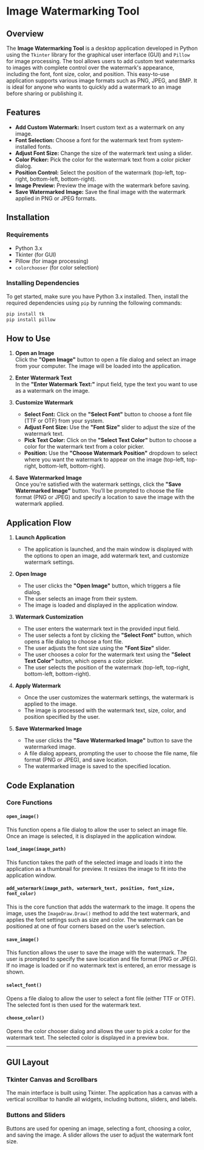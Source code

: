 # Image Watermarking Tool

## Overview
The **Image Watermarking Tool** is a desktop application developed in Python using the `Tkinter` library for the graphical user interface (GUI) and `Pillow` for image processing. The tool allows users to add custom text watermarks to images with complete control over the watermark's appearance, including the font, font size, color, and position. This easy-to-use application supports various image formats such as PNG, JPEG, and BMP. It is ideal for anyone who wants to quickly add a watermark to an image before sharing or publishing it.

## Features
- **Add Custom Watermark:** Insert custom text as a watermark on any image.
- **Font Selection:** Choose a font for the watermark text from system-installed fonts.
- **Adjust Font Size:** Change the size of the watermark text using a slider.
- **Color Picker:** Pick the color for the watermark text from a color picker dialog.
- **Position Control:** Select the position of the watermark (top-left, top-right, bottom-left, bottom-right).
- **Image Preview:** Preview the image with the watermark before saving.
- **Save Watermarked Image:** Save the final image with the watermark applied in PNG or JPEG formats.

## Installation

### Requirements
- Python 3.x
- Tkinter (for GUI)
- Pillow (for image processing)
- `colorchooser` (for color selection)

### Installing Dependencies
To get started, make sure you have Python 3.x installed. Then, install the required dependencies using `pip` by running the following commands:

```bash
pip install tk
pip install pillow
```

## How to Use

1. **Open an Image**  
   Click the **"Open Image"** button to open a file dialog and select an image from your computer. The image will be loaded into the application.

2. **Enter Watermark Text**  
   In the **"Enter Watermark Text:"** input field, type the text you want to use as a watermark on the image.

3. **Customize Watermark**  
   - **Select Font:** Click on the **"Select Font"** button to choose a font file (TTF or OTF) from your system.
   - **Adjust Font Size:** Use the **"Font Size"** slider to adjust the size of the watermark text.
   - **Pick Text Color:** Click on the **"Select Text Color"** button to choose a color for the watermark text from a color picker.
   - **Position:** Use the **"Choose Watermark Position"** dropdown to select where you want the watermark to appear on the image (top-left, top-right, bottom-left, bottom-right).

4. **Save Watermarked Image**  
   Once you're satisfied with the watermark settings, click the **"Save Watermarked Image"** button. You’ll be prompted to choose the file format (PNG or JPEG) and specify a location to save the image with the watermark applied.


## Application Flow

1. **Launch Application**
   - The application is launched, and the main window is displayed with the options to open an image, add watermark text, and customize watermark settings.

2. **Open Image**
   - The user clicks the **"Open Image"** button, which triggers a file dialog.
   - The user selects an image from their system.
   - The image is loaded and displayed in the application window.

3. **Watermark Customization**
   - The user enters the watermark text in the provided input field.
   - The user selects a font by clicking the **"Select Font"** button, which opens a file dialog to choose a font file.
   - The user adjusts the font size using the **"Font Size"** slider.
   - The user chooses a color for the watermark text using the **"Select Text Color"** button, which opens a color picker.
   - The user selects the position of the watermark (top-left, top-right, bottom-left, bottom-right).

4. **Apply Watermark**
   - Once the user customizes the watermark settings, the watermark is applied to the image.
   - The image is processed with the watermark text, size, color, and position specified by the user.

5. **Save Watermarked Image**
   - The user clicks the **"Save Watermarked Image"** button to save the watermarked image.
   - A file dialog appears, prompting the user to choose the file name, file format (PNG or JPEG), and save location.
   - The watermarked image is saved to the specified location.

## Code Explanation

### Core Functions

#### `open_image()`
This function opens a file dialog to allow the user to select an image file. Once an image is selected, it is displayed in the application window.

#### `load_image(image_path)`
This function takes the path of the selected image and loads it into the application as a thumbnail for preview. It resizes the image to fit into the application window.

#### `add_watermark(image_path, watermark_text, position, font_size, font_color)`
This is the core function that adds the watermark to the image. It opens the image, uses the `ImageDraw.Draw()` method to add the text watermark, and applies the font settings such as size and color. The watermark can be positioned at one of four corners based on the user’s selection.

#### `save_image()`
This function allows the user to save the image with the watermark. The user is prompted to specify the save location and file format (PNG or JPEG). If no image is loaded or if no watermark text is entered, an error message is shown.

#### `select_font()`
Opens a file dialog to allow the user to select a font file (either TTF or OTF). The selected font is then used for the watermark text.

#### `choose_color()`
Opens the color chooser dialog and allows the user to pick a color for the watermark text. The selected color is displayed in a preview box.

---

## GUI Layout

### Tkinter Canvas and Scrollbars
The main interface is built using Tkinter. The application has a canvas with a vertical scrollbar to handle all widgets, including buttons, sliders, and labels.

### Buttons and Sliders
Buttons are used for opening an image, selecting a font, choosing a color, and saving the image. A slider allows the user to adjust the watermark font size.
